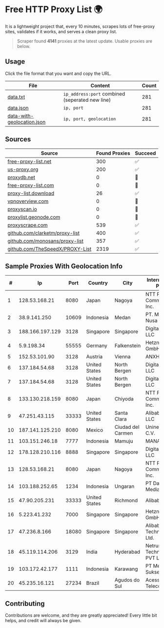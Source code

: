 
# Free HTTP Proxy List 🌍

It is a lightweight project that, every 10 minutes, scrapes lots of free-proxy sites, validates if it works, and serves a clean proxy list.


> Scraper found **4141** proxies at the latest update. Usable proxies are below.

## Usage

Click the file format that you want and copy the URL.


|File|Content|Count|
|----|-------|-----|
|[data.txt](https://raw.githubusercontent.com/themiralay/Proxy-List-World/master/data.txt)|`ip_address:port` combined (seperated new line)|281|
|[data.json](https://raw.githubusercontent.com/themiralay/Proxy-List-World/master/data.json)|`ip, port`|281|
|[data-with-geolocation.json](https://raw.githubusercontent.com/themiralay/Proxy-List-World/master/data-with-geolocation.json)|`ip, port, geolocation`|281|

## Sources

|Source|Found Proxies|Succeed|
|------|-------------|-------|
|[free-proxy-list.net](https://free-proxy-list.net)|300|✅|
|[us-proxy.org](https://www.us-proxy.org)|200|✅|
|[proxydb.net](http://proxydb.net)|0|🚫|
|[free-proxy-list.com](https://free-proxy-list.com/?page=&port=&type%5B%5D=http&type%5B%5D=https&up_time=0&search=Search)|0|🚫|
|[proxy-list.download](https://www.proxy-list.download/HTTP)|26|✅|
|[vpnoverview.com](https://vpnoverview.com/privacy/anonymous-browsing/free-proxy-servers)|0|🚫|
|[proxyscan.io](https://www.proxyscan.io)|0|🚫|
|[proxylist.geonode.com](https://proxylist.geonode.com/api/proxy-list?limit=300&page=1&sort_by=lastChecked&sort_type=desc&protocols=http,https)|0|🚫|
|[proxyscrape.com](https://api.proxyscrape.com/v2/?request=displayproxies&protocol=http&timeout=10000&country=all&ssl=all&anonymity=all)|539|✅|
|[github.com/clarketm/proxy-list](https://raw.githubusercontent.com/clarketm/proxy-list/master/proxy-list-raw.txt)|400|✅|
|[github.com/monosans/proxy-list](https://raw.githubusercontent.com/monosans/proxy-list/main/proxies/http.txt)|357|✅|
|[github.com/TheSpeedX/PROXY-List](https://raw.githubusercontent.com/TheSpeedX/PROXY-List/master/http.txt)|2319|✅|


## Sample Proxies With Geolocation Info

|#|Ip|Port|Country|City|Internet Service Provider|
|-|--|----|-------|----|-------------------------|
|1|128.53.168.21|8080|Japan|Nagoya|NTT PC Communications, Inc.|
|2|38.9.141.250|10609|Indonesia|Medan|PT. Media Antar Nusa|
|3|188.166.197.129|3128|Singapore|Singapore|DigitalOcean, LLC|
|4|5.9.198.34|55555|Germany|Falkenstein|Hetzner Online GmbH|
|5|152.53.101.90|3128|Austria|Vienna|ANXHOLDING2|
|6|137.184.54.68|3128|United States|North Bergen|DigitalOcean, LLC|
|7|137.184.54.68|3128|United States|North Bergen|DigitalOcean, LLC|
|8|133.130.218.159|8080|Japan|Chiyoda|NTT PC Communications, Inc.|
|9|47.251.43.115|33333|United States|Santa Clara|Alibaba Cloud LLC|
|10|187.141.125.210|8080|Mexico|Ciudad del Carmen|Uninet S.A. de C.V.|
|11|103.151.246.18|7777|Indonesia|Mamuju|MANAKARRANET|
|12|178.128.210.116|8888|Singapore|Singapore|DigitalOcean, LLC|
|13|128.53.168.21|8080|Japan|Nagoya|NTT PC Communications, Inc.|
|14|103.188.252.65|1234|Indonesia|Ungaran|PT Data Lintas Media Indonesia|
|15|47.90.205.231|33333|United States|Richmond|Alibaba.com LLC|
|16|5.223.41.232|7000|Singapore|Singapore|Hetzner Online GmbH|
|17|47.236.8.166|18080|Singapore|Singapore|Alibaba (US) Technology Co., Ltd.|
|18|45.119.114.206|3129|India|Hyderabad|Netrun Technologies PVT LTD|
|19|103.172.42.177|1111|Indonesia|Karawang|PT Media Solusi Sukses|
|20|45.235.16.121|27234|Brazil|Agudos do Sul|Acessoline Telecom|



## Contributing

Contributions are welcome, and they are greatly appreciated! Every
little bit helps, and credit will always be given.


